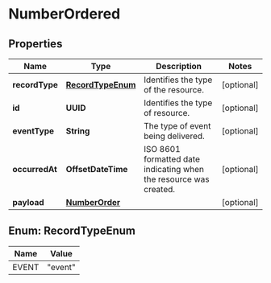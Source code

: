 

# NumberOrdered


## Properties

| Name | Type | Description | Notes |
|------------ | ------------- | ------------- | -------------|
|**recordType** | [**RecordTypeEnum**](#RecordTypeEnum) | Identifies the type of the resource. |  [optional] |
|**id** | **UUID** | Identifies the type of resource. |  [optional] |
|**eventType** | **String** | The type of event being delivered. |  [optional] |
|**occurredAt** | **OffsetDateTime** | ISO 8601 formatted date indicating when the resource was created. |  [optional] |
|**payload** | [**NumberOrder**](NumberOrder.md) |  |  [optional] |



## Enum: RecordTypeEnum

| Name | Value |
|---- | -----|
| EVENT | &quot;event&quot; |




